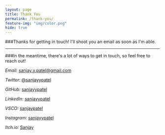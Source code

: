 ```yaml
---
layout: page
title: Thank You
permalink: /thank-you/
feature-img: "img/color.png"
hide: true
---
```


###Thanks for getting in touch! I'll shoot you an email as soon as I'm able.

---

###In the meantime, there's a lot of ways to get in touch, so feel free to reach out!

_Email:_ [sanjay.y.patel@gmail.com](mailto:sanjay.y.patel@gmail.com)

_Twitter:_ [@sanjayypatel](http://twitter.com/sanjayypatel)

_GitHub:_ [sanjayypatel](https://github.com/sanjayypatel)

_LinkedIn:_ [sanjayypatel](http://linkedin.com/in/sanjayypatel)

_VSCO:_ [sanjaypatel](http://sanjaypatel.vsco.co/)

_Instagram:_ [sanjayypatel](https://www.instagram.com/sanjayypatel/)

_Itch.io:_ [Sanjay](http://sanjay.itch.io/)